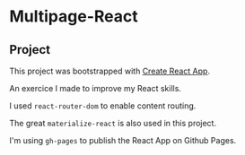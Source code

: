 # Multipage-React

## Project

This project was bootstrapped with [Create React App](https://github.com/facebookincubator/create-react-app).

An exercice I made to improve my React skills.  

I used `react-router-dom` to enable content routing. 

The great `materialize-react` is also used in this project. 

I'm using `gh-pages` to publish the React App on Github Pages. 

